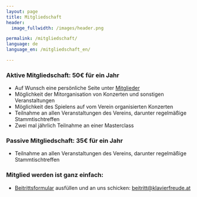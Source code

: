 ```yaml
---
layout: page
title: Mitgliedschaft
header:
  image_fullwidth: /images/header.png

permalink: /mitgliedschaft/
language: de
language_en: /mitgliedschaft_en/

---
```


### Aktive Mitgliedschaft: 50€ für ein Jahr

* Auf Wunsch eine persönliche Seite unter <a href="/members/">Mitglieder</a>
* Möglichkeit der Mitorganisation von Konzerten und sonstigen Veranstaltungen
* Möglichkeit des Spielens auf vom Verein organisierten Konzerten
* Teilnahme an allen Veranstaltungen des Vereins, darunter regelmäßige Stammtischtreffen
* Zwei mal jährlich Teilnahme an einer Masterclass

### Passive Mitgliedschaft: 35€ für ein Jahr

* Teilnahme an allen Veranstaltungen des Vereins, darunter regelmäßige Stammtischtreffen



### Mitglied werden ist ganz einfach:
- <a href="verein-klavierfreude-beitrittsformular.pdf">Beitrittsformular</a> ausfüllen und an uns schicken:  beitritt@klavierfreude.at
